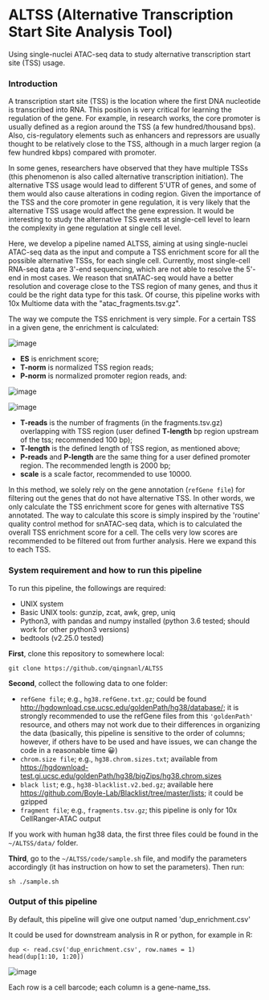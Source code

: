 # ALTSS (Alternative Transcription Start Site Analysis Tool)
Using single-nuclei ATAC-seq data to study alternative transcription start site (TSS) usage.

### Introduction
A transcription start site (TSS) is the location where the first DNA nucleotide is transcribed into RNA. This position is very critical for learning the regulation of the gene. For example, in research works, the core promoter is usually defined as a region around the TSS (a few hundred/thousand bps). Also, cis-regulatory elements such as enhancers and repressors are usually thought to be relatively close to the TSS, although in a much larger region (a few hundred kbps) compared with promoter.

In some genes, researchers have observed that they have multiple TSSs (this phenomenon is also called alternative transcription initiation). The alternative TSS usage would lead to different 5'UTR of genes, and some of them would also cause alterations in coding region. Given the importance of the TSS and the core promoter in gene regulation, it is very likely that the alternative TSS usage would affect the gene expression. It would be interesting to study the alternative TSS events at single-cell level to learn the complexity in gene regulation at single cell level.

Here, we develop a pipeline named ALTSS, aiming at using single-nuclei ATAC-seq data as the input and compute a TSS enrichment score for all the possible alternative TSSs, for each single cell. Currently, most single-cell RNA-seq data are 3'-end sequencing, which are not able to resolve the 5'-end in most cases. We reason that snATAC-seq would have a better resolution and coverage close to the TSS region of many genes, and thus it could be the right data type for this task. Of course, this pipeline works with 10x Multiome data with the "atac_fragments.tsv.gz".

The way we compute the TSS enrichment is very simple. For a certain TSS in a given gene, the enrichment is calculated:

![image](https://user-images.githubusercontent.com/53788946/149866315-bf715d79-4546-4eeb-b048-9ddcef83ad57.png)

- **ES** is enrichment score; 
- **T-norm** is normalized TSS region reads; 
- **P-norm** is normalized promoter region reads, and:

![image](https://user-images.githubusercontent.com/53788946/149866527-60aacc47-b2bf-475d-916b-a1356532e896.png)

![image](https://user-images.githubusercontent.com/53788946/149866571-9a3902fa-e777-4135-9805-adca1f0bd6ee.png)

- **T-reads** is the number of fragments (in the fragments.tsv.gz) overlapping with TSS region (user defined **T-length** bp region upstream of the tss; recommended 100 bp);
- **T-length** is the defined length of TSS region, as mentioned above;
- **P-reads** and **P-length** are the same thing for a user defined promoter region. The recommended length is 2000 bp;
- **scale** is a scale factor, recommended to use 10000.

In this method, we solely rely on the gene annotation (`refGene file`) for filtering out the genes that do not have alternative TSS. In other words, we only calculate the TSS enrichment score for genes with alternative TSS annotated. The way to calculate this score is simply inspired by the 'routine' quality control method for snATAC-seq data, which is to calculated the overall TSS enrichment score for a cell. The cells very low scores are recommended to be filtered out from further analysis. Here we expand this to each TSS.

### System requirement and how to run this pipeline
To run this pipeline, the followings are required:
- UNIX system
- Basic UNIX tools: gunzip, zcat, awk, grep, uniq
- Python3, with pandas and numpy installed (python 3.6 tested; should work for other python3 versions)
- bedtools (v2.25.0 tested)

**First**, clone this repository to somewhere local:
```
git clone https://github.com/qingnanl/ALTSS
```

**Second**, collect the following data to one folder:
- `refGene file`; e.g., `hg38.refGene.txt.gz`; could be found http://hgdownload.cse.ucsc.edu/goldenPath/hg38/database/; it is strongly recommended to use the refGene files from this `'goldenPath'` resource, and others may not work due to their differences in organizing the data (basically, this pipeline is sensitive to the order of columns; however, if others have to be used and have issues, we can change the code in a reasonable time :grinning:)
- `chrom.size file`; e.g., `hg38.chrom.sizes.txt`; available from https://hgdownload-test.gi.ucsc.edu/goldenPath/hg38/bigZips/hg38.chrom.sizes
- `black list`; e.g., `hg38-blacklist.v2.bed.gz`; available here https://github.com/Boyle-Lab/Blacklist/tree/master/lists; it could be gzipped
- `fragment file`; e.g., `fragments.tsv.gz`; this pipeline is only for 10x CellRanger-ATAC output

If you work with human hg38 data, the first three files could be found in the `~/ALTSS/data/` folder.

**Third**, go to the `~/ALTSS/code/sample.sh` file, and modify the parameters accordingly (it has instruction on how to set the parameters). Then run:
```
sh ./sample.sh
```

### Output of this pipeline
By default, this pipeline will give one output named 'dup_enrichment.csv'

It could be used for downstream analysis in R or python, for example in R:
```
dup <- read.csv('dup_enrichment.csv', row.names = 1)
head(dup[1:10, 1:20])
```
![image](https://user-images.githubusercontent.com/53788946/149873050-7e2b4467-c55c-4d14-9dab-5e5283af06e5.png)

Each row is a cell barcode; each column is a gene-name_tss.
